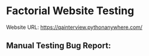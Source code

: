# Factorial Website Testing

Website URL: https://qainterview.pythonanywhere.com/


## Manual Testing Bug Report:

 
